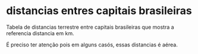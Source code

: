 # distancias entres capitais brasileiras 
Tabela de distancias terrestre entre capitais brasileiras 
que mostra a referencia distancia em km. 

É preciso ter atenção pois em alguns casós, essas distancias 
é aérea. 

